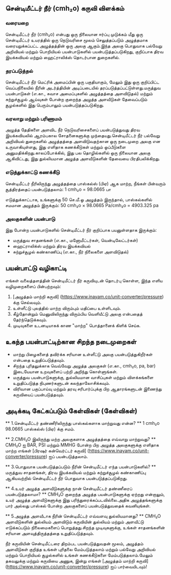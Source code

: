 ## சென்டிமீட்டர் நீர் (cmh₂o) கருவி விளக்கம்

### வரையறை
சென்டிமீட்டர் நீர் (cmh₂o) என்பது ஒரு நிலையான ஈர்ப்பு முடுக்கம் மீது ஒரு சென்டிமீட்டர் உயரத்தில் ஒரு நெடுவரிசை மூலம் செலுத்தப்படும் அழுத்தமாக வரையறுக்கப்பட்ட அழுத்தத்தின் ஒரு அலகு ஆகும்.இந்த அலகு பொதுவாக பல்வேறு அறிவியல் மற்றும் பொறியியல் பயன்பாடுகளில் பயன்படுத்தப்படுகிறது, குறிப்பாக திரவ இயக்கவியல் மற்றும் ஹைட்ராலிக்ஸ் தொடர்பான துறைகளில்.

### தரப்படுத்தல்
சென்டிமீட்டர் நீர் மெட்ரிக் அமைப்பின் ஒரு பகுதியாகும், மேலும் இது ஒரு குறிப்பிட்ட வெப்பநிலையில் நீரின் அடர்த்தியின் அடிப்படையில் தரப்படுத்தப்பட்டுள்ளது.மருத்துவ பயன்பாடுகள் (எ.கா., சுவாச அமைப்புகளில் அழுத்தத்தை அளவிடுதல்) மற்றும் சுற்றுச்சூழல் ஆய்வுகள் போன்ற குறைந்த அழுத்த அளவீடுகள் தேவைப்படும் சூழல்களில் இது பெரும்பாலும் பயன்படுத்தப்படுகிறது.

### வரலாறு மற்றும் பரிணாமம்
அழுத்த தேதிகளை அளவிட நீர் நெடுவரிசைகளைப் பயன்படுத்துவது திரவ இயக்கவியலில் ஆரம்பகால சோதனைகளுக்கு முந்தையது.சென்டிமீட்டர் நீர் பல்வேறு அறிவியல் துறைகளில் அழுத்தத்தை அளவிடுவதற்கான ஒரு நடைமுறை அலகு என உருவாகியுள்ளது, இது எளிதாக கணக்கீடுகள் மற்றும் ஒப்பீடுகளை அனுமதிக்கிறது.காலப்போக்கில், இது பல தொழில்களில் ஒரு நிலையான அலகு ஆகிவிட்டது, இது துல்லியமான அழுத்த அளவீடுகளின் தேவையை பிரதிபலிக்கிறது.

### எடுத்துக்காட்டு கணக்கீடு
சென்டிமீட்டர் நீரிலிருந்து அழுத்தத்தை பாஸ்கல்ஸ் (பிஏ) ஆக மாற்ற, நீங்கள் பின்வரும் சூத்திரத்தைப் பயன்படுத்தலாம்:
1 cmh₂o = 98.0665 பா

எடுத்துக்காட்டாக, உங்களுக்கு 50 செ.மீ.ஓ அழுத்தம் இருந்தால், பாஸ்கல்களில் சமமான அழுத்தம் இருக்கும்:
50 cmh₂o × 98.0665 Pa/cmh₂o = 4903.325 pa

### அலகுகளின் பயன்பாடு
இது போன்ற பயன்பாடுகளில் சென்டிமீட்டர் நீர் குறிப்பாக பயனுள்ளதாக இருக்கும்:
- மருத்துவ சாதனங்கள் (எ.கா., மனோமீட்டர்கள், வென்டிலேட்டர்கள்)
- ஹைட்ராலிக்ஸ் மற்றும் திரவ இயக்கவியல்
- சுற்றுச்சூழல் கண்காணிப்பு (எ.கா., நீர் நிலைகளை அளவிடுதல்)

## பயன்பாட்டு வழிகாட்டி
எங்கள் வலைத்தளத்தின் சென்டிமீட்டர் நீர் கருவியுடன் தொடர்பு கொள்ள, இந்த எளிய வழிமுறைகளைப் பின்பற்றவும்:
1. [அழுத்தம் மாற்றி கருவி] (https://www.inayam.co/unit-converter/pressure) க்கு செல்லவும்.
2. உள்ளீட்டு புலத்தில் மாற்ற விரும்பும் மதிப்பை உள்ளிடவும்.
3. கீழ்தோன்றும் மெனுவிலிருந்து விரும்பிய வெளியீட்டு அலகு என்பதைத் தேர்ந்தெடுக்கவும்.
4. முடிவுகளை உடனடியாகக் காண "மாற்ற" பொத்தானைக் கிளிக் செய்க.

## உகந்த பயன்பாட்டிற்கான சிறந்த நடைமுறைகள்
- மாற்று பிழைகளைத் தவிர்க்க சரியான உள்ளீட்டு அலகு பயன்படுத்துகிறீர்கள் என்பதை உறுதிப்படுத்தவும்.
- சிறந்த புரிதலுக்காக வெவ்வேறு அழுத்த அலகுகள் (எ.கா., cmh₂o, pa, bar) இடையேயான உறவுகளைப் பற்றி அறிந்து கொள்ளுங்கள்.
- மருத்துவ பயன்பாடுகளுக்கு, துல்லியமான வாசிப்புகள் மற்றும் விளக்கங்களை உறுதிப்படுத்த நிபுணர்களுடன் கலந்தாலோசிக்கவும்.
- விரிவான பகுப்பாய்வு மற்றும் தரவு சரிபார்ப்புக்கு பிற ஆதாரங்களுடன் இணைந்து கருவியைப் பயன்படுத்தவும்.

## அடிக்கடி கேட்கப்படும் கேள்விகள் (கேள்விகள்)

** 1.சென்டிமீட்டர் தண்ணீரிலிருந்து பாஸ்கல்களாக மாற்றுவது என்ன? **
1 cmh₂o 98.0665 பாஸ்கல்ஸ் (பிஏ) க்கு சமம்.

** 2.CMH₂O இலிருந்து மற்ற அலகுகளாக அழுத்தத்தை எவ்வாறு மாற்றுவது? **
CMH₂O ஐ BAR, PSI மற்றும் MMHG போன்ற பிற அழுத்த அலகுகளுக்கு எளிதாக மாற்ற எங்கள் [பிரஷர் கன்வெர்ட்டர் கருவி] (https://www.inayam.co/unit-converter/pressure) ஐப் பயன்படுத்தலாம்.

** 3.பொதுவாக பயன்படுத்தப்படும் நீரின் சென்டிமீட்டர் எந்த பயன்பாடுகளில்? **
மருத்துவ சாதனங்கள், திரவ இயக்கவியல் மற்றும் சுற்றுச்சூழல் கண்காணிப்பு ஆகியவற்றில் சென்டிமீட்டர் நீர் பொதுவாக பயன்படுத்தப்படுகிறது.

** 4.உயர் அழுத்த அளவீடுகளுக்கு நான் சென்டிமீட்டர் தண்ணீரைப் பயன்படுத்தலாமா? **
CMH₂O குறைந்த அழுத்த பயன்பாடுகளுக்கு ஏற்றது என்றாலும், உயர் அழுத்த அளவீடுகளுக்கு இது பரிந்துரைக்கப்படவில்லை.அதிக அழுத்தங்களுக்கு பார் அல்லது பாஸ்கல் போன்ற அலகுகளைப் பயன்படுத்துவதைக் கவனியுங்கள்.

** 5.அழுத்த அளவீடாக நீரின் சென்டிமீட்டர் எவ்வளவு துல்லியமானது? **
CMH₂O அளவீடுகளின் துல்லியம் அளவிடும் கருவியின் துல்லியம் மற்றும் அளவீட்டு எடுக்கப்படும் நிலைமைகளைப் பொறுத்தது.சிறந்த முடிவுகளுக்கு, உங்கள் சாதனங்களின் சரியான அளவுத்திருத்தத்தை உறுதிப்படுத்தவும்.

நீர் கருவியின் சென்டிமீட்டரை திறம்பட பயன்படுத்துவதன் மூலம், அழுத்தம் அளவீடுகள் குறித்த உங்கள் புரிதலை மேம்படுத்தலாம் மற்றும் பல்வேறு அறிவியல் மற்றும் பொறியியல் சூழல்களில் உங்கள் கணக்கீடுகளை மேம்படுத்தலாம்.மேலும் தகவலுக்கு மற்றும் கருவியை அணுக, இன்று எங்கள் [அழுத்தம் மாற்றி கருவி] (https://www.inayam.co/unit-converter/pressure) ஐப் பார்வையிடவும்!
